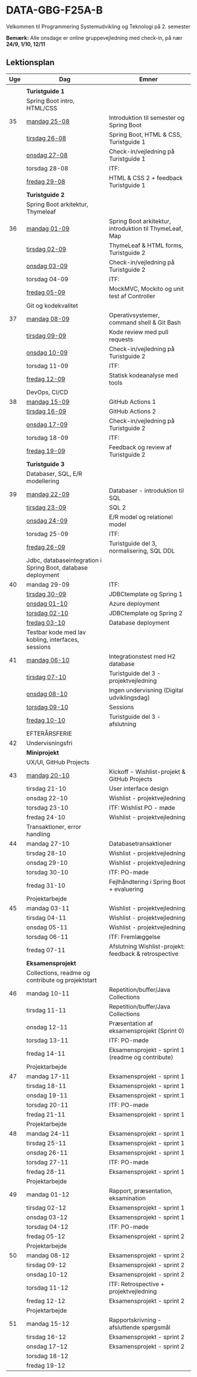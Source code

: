 # DATA-GBG-F25A-B
Velkommen til Programmering Systemudvikling og Teknologi på 2. semester

**Bemærk:** Alle onsdage er online gruppevejledning med check-in, på nær **24/9, 1/10, 12/11** 

## Lektionsplan

| Uge | Dag                                                          | Emner                                                   |
|-----|--------------------------------------------------------------|---------------------------------------------------------|
|     |                                                              |                                                         |
|     | **Turistguide 1**                                                |                                                         |
|     | Spring Boot intro, HTML/CSS                                  |                                                         |
| 35  | [mandag 25-08](Uge%2035/1.gang/readme.md)                    | Introduktion til semester og Spring Boot                |
|     | [tirsdag 26-08](Uge%2035/2.gang/readme.md)                   | Spring Boot, HTML & CSS, Turistguide 1                  |
|     | [onsdag 27-08](Uge%2035/3.gang/readme.md)                    | Check-in/vejledning på Turistguide 1                    |
|     | torsdag 28-08                                                | ITF:                                                    |
|     | [fredag 29-08](Uge%2035/4.gang/readme.md)                    | HTML & CSS 2 + feedback Turistguide 1                   |
|     | **Turistguide 2**                                            |                                                         |
|     | Spring Boot arkitektur, Thymeleaf                            |                                                         |
| 36  | [mandag 01-09](Uge%2036/1.gang/readme.md)                    | Spring Boot arkitektur, introduktion til ThymeLeaf, Map |
|     | [tirsdag 02-09](Uge%2036/2.gang/readme.md)                   | ThymeLeaf & HTML forms, Turistguide 2 |
|     | [onsdag 03-09](Uge%2036/3.gang/readme.md)                    | Check-in/vejledning på Turistguide 2                    |
|     | torsdag 04-09                                                | ITF:                                                    |
|     | [fredag 05-09](Uge%2036/4.gang/readme.md)                    | MockMVC, Mockito og unit test af Controller             |
|     | Git og kodekvalitet                                          |                                                         |
| 37  | [mandag 08-09](Uge%2037/1.gang/readme.md)                    | Operativsystemer, command shell & Git Bash              |
|     | [tirsdag 09-09](Uge%2037/2.gang/readme.md)                   | Kode review med pull requests                           |
|     | [onsdag 10-09](Uge%2037/3.gang/readme.md)                    | Check-in/vejledning på Turistguide 2                    |
|     | torsdag 11-09                                                | ITF:                                                    |
|     | [fredag 12-09](Uge%2037/4.gang/readme.md)                    | Statisk kodeanalyse med tools                           |
|     | DevOps, CI/CD                                                |                                                         |
| 38  | [mandag 15-09](Uge%2038/1.gang/readme.md)                    | GitHub Actions 1                                        |
|     | [tirsdag 16-09](Uge%2038/2.gang/readme.md)                   | GitHub Actions 2                                        |
|     | [onsdag 17-09](Uge%2038/3.gang/readme.md)                    | Check-in/vejledning på Turistguide 2                    |
|     | torsdag 18-09                                                | ITF:                                                    |
|     | [fredag 19-09](Uge%2038/4.gang/readme.md)                    | Feedback og review af Turistguide 2                     |
|     | **Turistguide 3**                                            |                                                         |
|     | Databaser, SQL, E/R modellering                              |                                                         |
| 39  | [mandag 22-09](Uge%2039/1.gang/readme.md)                    | Databaser - introduktion til SQL                        |
|     | [tirsdag 23-09](Uge%2039/2.gang/readme.md)                   | SQL 2                                                   |
|     | [onsdag 24-09](Uge%2039/3.gang/readme.md)                    | E/R model og relationel model                           |
|     | torsdag 25-09                                                | ITF:                                                    |
|     | [fredag 26-09](Uge%2039/4.gang/readme.md)                    | Turistguide del 3, normalisering, SQL DDL               |
|     | Jdbc, databaseintegration i Spring Boot, database deployment |                                                         |
| 40  | mandag 29-09                                                 | ITF:                                                    |
|     | [tirsdag 30-09](Uge%2040/1.gang/readme.md)                   | JDBCtemplate og Spring 1                                |
|     | [onsdag 01-10](Uge%2040/2.gang/readme.md)                    | Azure deployment                                    |
|     | [torsdag 02-10](Uge%2040/3.gang/readme.md)                   | JDBCtemplate og Spring 2                                |
|     | [fredag 03-10](Uge%2040/4.gang/readme.md)                    | Database deployment                                        |
|     | Testbar kode med lav kobling, interfaces, sessions           |                                                         |
| 41  | [mandag 06-10](Uge%2041/1.gang/readme.md)                    | Integrationstest med H2 database                           |
|     | [tirsdag 07-10](Uge%2041/2.gang/readme.md)                   | Turistguide del 3 - projektvejledning                                              |
|     | [onsdag 08-10](Uge%2041/3.gang/readme.md)                                                 | Ingen undervisning (Digital udviklingsdag)                    |
|     | [torsdag 09-10](Uge%2041/4.gang/readme.md)                                                | Sessions                                                |
|     | [fredag 10-10](Uge%2041/5.gang/readme.md)                                                 | Turistguide del 3 - afslutning                          |
|     | EFTERÅRSFERIE                                                |                                                         |
| 42  | Undervisningsfri                                             |                                                         |
|     | **Miniprojekt**                                                  |                                                         |
|     | UX/UI, GitHub Projects                                       |                                                         |
| 43  | [mandag 20-10](Uge%2043/1.gang/readme.md)                    | Kickoff - Wishlist-projekt & GitHub Projects            |
|     | tirsdag 21-10                                                | User interface design                                   |
|     | onsdag 22-10                                                 | Wishlist - projektvejledning                            |
|     | torsdag 23-10                                                | ITF: Wishlist PO - møde                                 |
|     | fredag 24-10                                                 | Wishlist - projektvejledning                            |
|     | Transaktioner, error handling                                |                                                         |
| 44  | mandag 27-10                                                 | Databasetransaktioner                                   |
|     | tirsdag 28-10                                                | Wishlist - projektvejledning                            |
|     | onsdag 29-10                                                 | Wishlist - projektvejledning                            |
|     | torsdag 30-10                                                | ITF: PO-møde                                            |
|     | fredag 31-10                                                 | Fejlhåndtering i Spring Boot + evaluering               |
|     | Projektarbejde                                               |                                                         |
| 45  | mandag 03-11                                                 | Wishlist - projektvejledning                            |
|     | tirsdag 04-11                                                | Wishlist - projektvejledning                            |
|     | onsdag 05-11                                                 | Wishlist - projektvejledning                            |
|     | torsdag 06-11                                                | ITF: Fremlæggelse                                      |
|     | fredag 07-11                                                 | Afslutning Wishlist-projekt: feedback & retrospective                             |
|     | **Eksamensprojekt**                                              |                                                         |
|     | Collections, readme og contribute og projektstart            |                                                         |
| 46  | mandag 10-11                                                 | Repetition/buffer/Java Collections                      |
|     | tirsdag 11-11                                                | Repetition/buffer/Java Collections                      |
|     | onsdag 12-11                                                 | Præsentation af eksamensprojekt (Sprint 0)              |
|     | torsdag 13-11                                                | ITF: PO-møde                                            |
|     | fredag 14-11                                                 | Eksamensprojekt - sprint 1 (readme og contribute)       |
|     | Projektarbejde                                               |                                                         |
| 47  | mandag 17-11                                                 | Eksamensprojekt - sprint 1                              |
|     | tirsdag 18-11                                                | Eksamensprojekt - sprint 1                              |
|     | onsdag 19-11                                                 | Eksamensprojekt - sprint 1                              |
|     | torsdag 20-11                                                | ITF: PO-møde                                            |
|     | fredag 21-11                                                 | Eksamensprojekt - sprint 1                              |
|     | Projektarbejde                                               |                                                         |
| 48  | mandag 24-11                                                 | Eksamensprojekt - sprint 1                              |
|     | tirsdag 25-11                                                | Eksamensprojekt - sprint 1                              |
|     | onsdag 26-11                                                 | Eksamensprojekt - sprint 1                              |
|     | torsdag 27-11                                                | ITF: PO-møde                                            |
|     | fredag 28-11                                                 | Eksamensprojekt - sprint 1                              |
|     | Projektarbejde                                               |                                                         |
| 49  | mandag 01-12                                                 | Rapport, præsentation, eksamination                     |
|     | tirsdag 02-12                                                | Eksamensprojekt - sprint 1                              |
|     | onsdag 03-12                                                 | Eksamensprojekt - sprint 1                              |
|     | torsdag 04-12                                                | ITF: PO-møde                                            |
|     | fredag 05-12                                                 | Eksamensprojekt - sprint 2                              |
|     | Projektarbejde                                               |                                                         |
| 50  | mandag 08-12                                                 | Eksamensprojekt - sprint 2                              |
|     | tirsdag 09-12                                                | Eksamensprojekt - sprint 2                              |
|     | onsdag 10-12                                                 | Eksamensprojekt - sprint 2                              |
|     | torsdag 11-12                                                | ITF: Retrospective + projektvejledning                                     |
|     | fredag 12-12                                                 | Eksamensprojekt - sprint 2                              |
|     | Projektarbejde                                               |                                                         |
| 51  | mandag 15-12                                                 | Rapportskrivning - afsluttende spørgsmål                |
|     | tirsdag 16-12                                                | Eksamensprojekt - sprint 2                              |
|     | onsdag 17-12                                                 | Eksamensprojekt - sprint 2                              |
|     | torsdag 18-12                                                |                                                         |
|     | fredag 19-12                                                 |                                                         |

